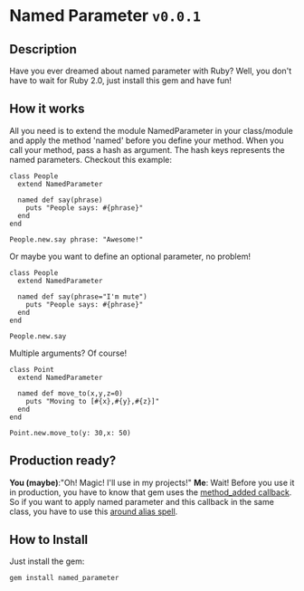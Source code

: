 # Named Parameter `v0.0.1`

## Description
Have you ever dreamed about named parameter with Ruby? Well, you don't have to wait for 
Ruby 2.0, just install this gem and have fun!

## How it works
All you need is to extend the module NamedParameter in your class/module and apply the method 'named'
before you define your method. When you call your method, pass a hash as argument. The hash keys 
represents the named parameters. Checkout this example:

    class People
      extend NamedParameter
      
      named def say(phrase)
        puts "People says: #{phrase}"
      end
    end
    
    People.new.say phrase: "Awesome!"

Or maybe you want to define an optional parameter, no problem!

    class People
      extend NamedParameter
      
      named def say(phrase="I'm mute")
        puts "People says: #{phrase}"
      end
    end
    
    People.new.say

Multiple arguments? Of course!

    class Point
      extend NamedParameter
      
      named def move_to(x,y,z=0)
        puts "Moving to [#{x},#{y},#{z}]"
      end
    end
    
    Point.new.move_to(y: 30,x: 50)

## Production ready?
**You (maybe)**:"Oh! Magic! I'll use in my projects!"
**Me**: Wait! Before you use it in production, you have to know that gem
uses the [method_added callback](http://ruby-doc.org/core/classes/Module.html#M000460). So if you want to apply named parameter
and this callback in the same class, you have to use this [around alias spell](https://gist.github.com/534772#file_around_alias.rb).

## How to Install
Just install the gem:

    gem install named_parameter
